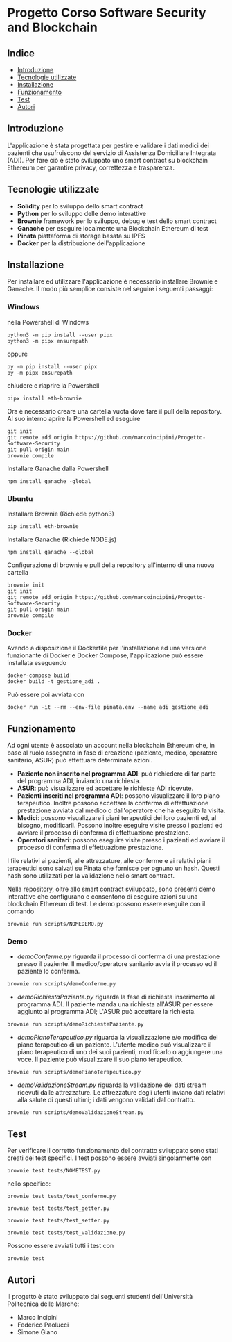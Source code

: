 # Progetto Corso Software Security and Blockchain

## Indice
- [Introduzione](#intro)
- [Tecnologie utilizzate](#tech)
- [Installazione](#install)
- [Funzionamento](#usage)
- [Test](#test)
- [Autori](#autors)

<a name="intro"></a>
## Introduzione
L'applicazione è stata progettata per gestire e validare i dati medici dei pazienti che usufruiscono del servizio di Assistenza Domiciliare Integrata (ADI).
Per fare ciò è stato sviluppato uno smart contract su blockchain Ethereum per garantire privacy, correttezza e trasparenza.

<a name="tech"></a>
## Tecnologie utilizzate
* **Solidity** per lo sviluppo dello smart contract
* **Python** per lo sviluppo delle demo interattive
* **Brownie** framework per lo sviluppo, debug e test dello smart contract
* **Ganache** per eseguire localmente una Blockchain Ethereum di test
* **Pinata** piattaforma di storage basata su IPFS
* **Docker** per la distribuzione dell'applicazione

<a name="install"></a>
## Installazione
Per installare ed utilizzare l'applicazione è necessario installare Brownie e Ganache. Il modo più semplice consiste nel seguire i seguenti passaggi:
### Windows
nella Powershell di Windows
```
python3 -m pip install --user pipx 
python3 -m pipx ensurepath 
```
oppure
```
py -m pip install --user pipx 
py -m pipx ensurepath 
```

chiudere e riaprire la Powershell

```
pipx install eth-brownie
```

Ora è necessario creare una cartella vuota dove fare il pull della repository.
Al suo interno aprire la Powershell ed eseguire
```
git init 
git remote add origin https://github.com/marcoincipini/Progetto-Software-Security 
git pull origin main
brownie compile
```

Installare Ganache dalla Powershell
```
npm install ganache -global
```
### Ubuntu
Installare Brownie (Richiede python3)
```
pip install eth-brownie 
```

Installare Ganache (Richiede NODE.js)
```
npm install ganache --global 
```

Configurazione di brownie e pull della repository all'interno di una nuova cartella
```
brownie init 
git init 
git remote add origin https://github.com/marcoincipini/Progetto-Software-Security 
git pull origin main
brownie compile 
```
### Docker
Avendo a disposizione il Dockerfile per l'installazione ed una versione funzionante di Docker e Docker Compose, l'applicazione può essere installata eseguendo
```
docker-compose build
docker build -t gestione_adi .
```
Può essere poi avviata con
```
docker run -it --rm --env-file pinata.env --name adi gestione_adi
```
<a name="usage"></a>
## Funzionamento
Ad ogni utente è associato un account nella blockchain Ethereum che, in base al ruolo assegnato in fase di creazione (paziente, medico, operatore sanitario, ASUR) può effettuare determinate azioni.
* **Paziente non inserito nel programma ADI**: può richiedere di far parte del programma ADI, inviando una richiesta.
* **ASUR**: può visualizzare ed accettare le richieste ADI ricevute.
* **Pazienti inseriti nel programma ADI**: possono visualizzare il loro piano terapeutico. Inoltre possono accettare la conferma di effettuazione prestazione avviata dal medico o dall'operatore che ha eseguito la visita.
* **Medici**: possono visualizzare i piani terapeutici dei loro pazienti ed, al bisogno, modificarli. Possono inoltre eseguire visite presso i pazienti ed avviare il processo di conferma di effettuazione prestazione.
* **Operatori sanitari**: possono eseguire visite presso i pazienti ed avviare il processo di conferma di effettuazione prestazione.

I file relativi ai pazienti, alle attrezzature, alle conferme e ai relativi piani terapeutici sono salvati su Pinata che fornisce per ognuno un hash. Questi hash sono utilizzati per la validazione nello smart contract. 

Nella repository, oltre allo smart contract sviluppato, sono presenti demo interattive che configurano e consentono di eseguire azioni su una blockchain Ethereum di test.
Le demo possono essere eseguite con il comando
```
brownie run scripts/NOMEDEMO.py
```

### Demo
* *demoConferme.py* riguarda il processo di conferma di una prestazione presso il paziente. 
Il medico/operatore sanitario avvia il processo ed il paziente lo conferma.
```
brownie run scripts/demoConferme.py
```

* *demoRichiestaPaziente.py* riguarda la fase di richiesta inserimento al programma ADI. 
Il paziente manda una richiesta all'ASUR per essere aggiunto al programma ADI; L'ASUR può accettare la richiesta.
```
brownie run scripts/demoRichiestePaziente.py
```

* *demoPianoTerapeutico.py* riguarda la visualizzazione e/o modifica del piano terapeutico di un paziente.
L'utente medico può visualizzare il piano terapeutico di uno dei suoi pazienti, modificarlo o aggiungere una voce. Il paziente può visualizzare il suo piano terapeutico.
```
brownie run scripts/demoPianoTerapeutico.py
```

* *demoValidazioneStream.py* riguarda la validazione dei dati stream ricevuti dalle attrezzature.
Le attrezzature degli utenti inviano dati relativi alla salute di questi ultimi; i dati vengono validati dal contratto.
```
brownie run scripts/demoValidazioneStream.py
```

<a name="test"></a>
## Test
Per verificare il corretto funzionamento del contratto sviluppato sono stati creati dei test specifici.
I test possono essere avviati singolarmente con
```
brownie test tests/NOMETEST.py
```
nello specifico:
```
brownie test tests/test_conferme.py
```
```
brownie test tests/test_getter.py
```
```
brownie test tests/test_setter.py
```
```
brownie test tests/test_validazione.py
```

Possono essere avviati tutti i test con
```
brownie test
```

<a name="autors"></a>
## Autori
Il progetto è stato sviluppato dai seguenti studenti dell'Università Politecnica delle Marche:
* Marco Incipini
* Federico Paolucci
* Simone Giano
